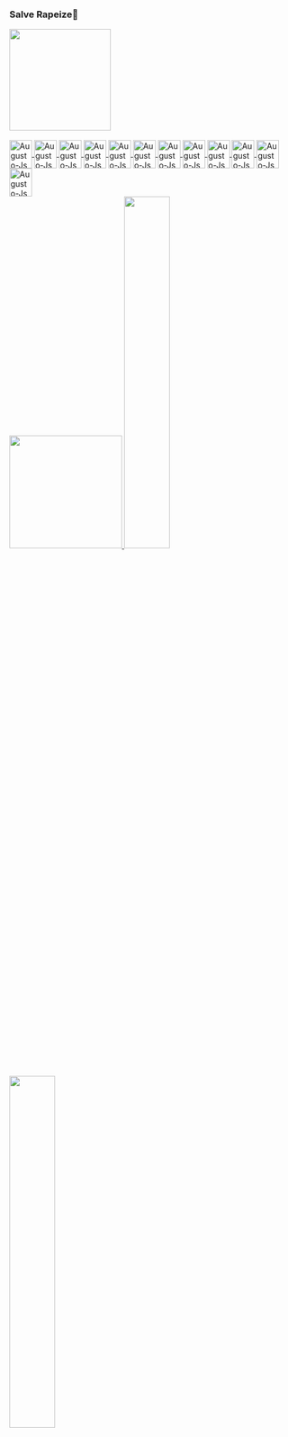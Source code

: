 ### Salve Rapeize👋

<div>
  
<a href="https://github.com/augustocsp">
 
<img height="180em" src="https://github-readme-stats.vercel.app/api?username=augustocsp&show_icons=true&theme=tokyonight&include_all_commits=true&count_private=true"/>
 
  </div>
<div style='display: inline_block'><br>
<img align='center' alt='Augusto-Js' height='50' width='40' src='https://cdn.jsdelivr.net/gh/devicons/devicon/icons/html5/html5-original-wordmark.svg'>
<img align='center' alt='Augusto-Js' height='50' width='40'src="https://cdn.jsdelivr.net/gh/devicons/devicon/icons/javascript/javascript-original.svg" />
<img align='center' alt='Augusto-Js' height='50' width='40' src="https://cdn.jsdelivr.net/gh/devicons/devicon/icons/css3/css3-original.svg" />
<img align='center' alt='Augusto-Js' height='50' width='40' src="https://cdn.jsdelivr.net/gh/devicons/devicon/icons/vscode/vscode-original.svg" />
<img align='center' alt='Augusto-Js' height='50' width='40' src="https://cdn.jsdelivr.net/gh/devicons/devicon/icons/visualstudio/visualstudio-plain.svg" />
<img align='center' alt='Augusto-Js' height='50' width='40' src="https://cdn.jsdelivr.net/gh/devicons/devicon/icons/linux/linux-original.svg" />
<img align='center' alt='Augusto-Js' height='50' width='40' src="https://cdn.jsdelivr.net/gh/devicons/devicon/icons/github/github-original.svg" />
<img align='center' alt='Augusto-Js' height='50' width='40' src="https://cdn.jsdelivr.net/gh/devicons/devicon/icons/mysql/mysql-original-wordmark.svg" />
<img align='center' alt='Augusto-Js' height='50' width='40' src="https://cdn.jsdelivr.net/gh/devicons/devicon/icons/nodejs/nodejs-original.svg" />
<img align='center' alt='Augusto-Js' height='50' width='40' src="https://cdn.jsdelivr.net/gh/devicons/devicon/icons/arduino/arduino-original-wordmark.svg" />
<img align='center' alt='Augusto-Js' height='50' width='40' src="https://cdn.jsdelivr.net/gh/devicons/devicon/icons/c/c-original.svg" />
<img align='center' alt='Augusto-Js' height='50' width='40' src="https://cdn.jsdelivr.net/gh/devicons/devicon/icons/csharp/csharp-original.svg" />
</div>
<!-- <div style='float:left'>
<img src='https://media0.giphy.com/media/QMHoU66sBXqqLqYvGO/giphy.gif' style= 'width:40%'>
<!-- </div> --> 
<div style='display: "flex"'>
  <img height="200" src='https://media0.giphy.com/media/QMHoU66sBXqqLqYvGO/giphy.gif'>
  <img  src='https://pbs.twimg.com/media/EeWzKvWWsAEi64F.jpg'style= 'width:40%' >
  <img  src='https://vandal-us.s3.amazonaws.com/spree/products/80195/original/open-uri20180820-270-110ja3g.jpg'style= 'width:40%' >
</div>








